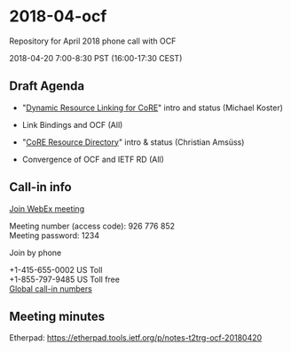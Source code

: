# 2018-04-ocf

Repository for April 2018 phone call with OCF

2018-04-20 7:00-8:30 PST (16:00-17:30 CEST)

## Draft Agenda

* "[Dynamic Resource Linking for CoRE](https://tools.ietf.org/html/draft-ietf-core-dynlink-05)" intro and status (Michael Koster)
* Link Bindings and OCF (All)
 
* "[CoRE Resource Directory](https://tools.ietf.org/html/draft-ietf-core-resource-directory-13)" intro & status (Christian Amsüss)
* Convergence of OCF and IETF RD (All)
 
## Call-in info

[Join WebEx meeting](https://openconnectivity.webex.com/openconnectivity/j.php?MTID=m72ec8db07d4259a485c36e2cd32ea163)

Meeting number (access code): 926 776 852      
Meeting password: 1234    
 
Join by phone  

+1-415-655-0002 US Toll  
+1-855-797-9485 US Toll free  
[Global call-in numbers](https://openconnectivity.webex.com/openconnectivity/globalcallin.php?serviceType=MC&ED=662952832&tollFree=1)


## Meeting minutes

Etherpad: https://etherpad.tools.ietf.org/p/notes-t2trg-ocf-20180420
